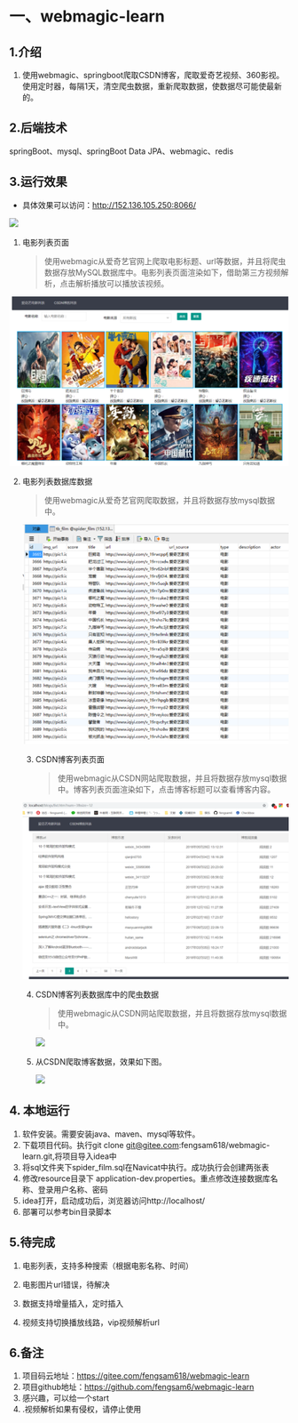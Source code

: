 # 一、webmagic-learn
## 1.介绍
1. 使用webmagic、springboot爬取CSDN博客，爬取爱奇艺视频、360影视。使用定时器，每隔1天，清空爬虫数据，重新爬取数据，使数据尽可能使最新的。
## 2.后端技术
springBoot、mysql、springBoot Data JPA、webmagic、redis

## 3.运行效果

* 具体效果可以访问：http://152.136.105.250:8066/

![](运行效果/film_spider.gif)

1. 电影列表页面

   > ​         使用webmagic从爱奇艺官网上爬取电影标题、url等数据，并且将爬虫数据存放MySQL数据库中。电影列表页面渲染如下，借助第三方视频解析，点击解析播放可以播放该视频。

<img src="运行效果/IQIYIFilmList.png" width="680" >





2. 电影列表数据库数据

   > 使用webmagic从爱奇艺官网爬取数据，并且将数据存放mysql数据中。

   <img src="运行效果/films-DB-data.png" width="680" >

   

   

   3. CSDN博客列表页面

      > ​       使用webmagic从CSDN网站爬取数据，并且将数据存放mysql数据中。博客列表页面渲染如下，点击博客标题可以查看博客内容。

   ![](运行效果/blogList.png)

   

   

   4. CSDN博客列表数据库中的爬虫数据

      > 使用webmagic从CSDN网站爬取数据，并且将数据存放mysql数据中。

      ![](运行效果/blogs-db-data.png)

      

   5. 从CSDN爬取博客数据，效果如下图。

      ![](运行效果/blos-spider.png)

## 4. 本地运行

1. 软件安装。需要安装java、maven、mysql等软件。
2. 下载项目代码。执行git clone git@gitee.com:fengsam618/webmagic-learn.git,将项目导入idea中
3. 将sql文件夹下spider_film.sql在Navicat中执行。成功执行会创建两张表
4. 修改resource目录下 application-dev.properties。重点修改连接数据库名称、登录用户名称、密码
5. idea打开，启动成功后，浏览器访问http://localhost/
6. 部署可以参考bin目录脚本



## 5.待完成

1. 电影列表，支持多种搜索（根据电影名称、时间）
2. 电影图片url错误，待解决

3. 数据支持增量插入，定时插入

4. 视频支持切换播放线路，vip视频解析url

## 6.备注
1. 项目码云地址：https://gitee.com/fengsam618/webmagic-learn
2. 项目github地址：https://github.com/fengsam6/webmagic-learn
3. 感兴趣，可以给一个start
4. .视频解析如果有侵权，请停止使用